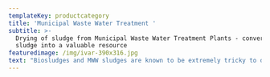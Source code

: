 ```yaml
---
templateKey: productcategory
title: 'Municipal Waste Water Treatment '
subtitle: >-
  Drying of sludge from Municipal Waste Water Treatment Plants - converting
  sludge into a valuable resource
featuredimage: /img/ivar-390x316.jpg
text: "Biosludges and MWW sludges are known to be extremely tricky to dry because of their tendency to transform to a  glue phase. Municipal WasteWater sludge is generally an extremely tough application with severe wear and tear on the drying equipment, but the Fjell Turbo Disc Dryer has proven to resist these extreme conditions since the first unit was installed in 2001.\n\nThe distinct difference between the TD dryer and most other disc dryers is that staybolt welds (or welds of other means to maintain the integrity of the disc when exposed to internal steam pressure) is entirely on the inside of the disc.  By using Fjell TD dryer together with our patented process solution, the steam consumption can be reduced by up to 40% compared to a standard dryer. Fjell Technology Group offers following dryer solutions for sludge:\n\n* Part drying in Fjell Turbo Disc Dryer followed by incineration\n* Full drying in Fjell Turbo Disc Dryer\n* Full drying in TMD friction dryer\n* Part drying in Fjell Turbo Disc Dryer followed by full drying in TMD friction dryer\n\nIn part drying, or scalping, the challenge is often the content of chlorides and acids, which can cause severe corrosion problems with the rotor. A particularly annoying problem in the industry has been stress corrosion cracking in welds. This is avoided in the Fjell Turbo Disc Dryer because of the unique design and manufacture:\n\n•\tWelds not exposed to external environment in dryer, thereby risk for stress corrosion cracking is eliminated.\n\n•\tWelds do not seal between pressurized and non-pressurized side. Thereby risk for steam leakage is eliminated.\n\n•\tClaws act as reinforcement beams in radial direction, thereby increasing the lateral bending strength of the discs, which reduces the risk for stress corrosion cracking in foot welds between discs.\n\nWe have a proven record of delivering such processes to plants in Norway, Italy, Saudi-Arabia and Japan."
---
```


